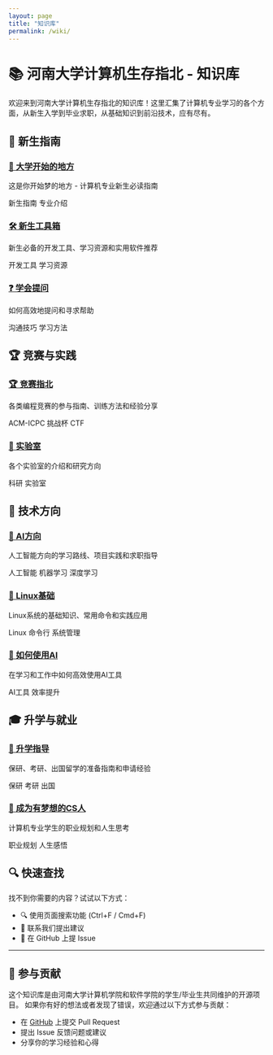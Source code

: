 ```yaml
---
layout: page
title: "知识库"
permalink: /wiki/
---
```


# 📚 河南大学计算机生存指北 - 知识库

欢迎来到河南大学计算机生存指北的知识库！这里汇集了计算机专业学习的各个方面，从新生入学到毕业求职，从基础知识到前沿技术，应有尽有。

## 🎯 新生指南

<div class="wiki-section">
  <div class="wiki-item">
    <h3><a href="/wiki/HCSG-大学开始的地方/">🌟 大学开始的地方</a></h3>
    <p>这是你开始梦的地方 - 计算机专业新生必读指南</p>
    <div class="wiki-tags">
      <span class="tag">新生指南</span>
      <span class="tag">专业介绍</span>
    </div>
  </div>
  
  <div class="wiki-item">
    <h3><a href="/wiki/新生工具箱/">🛠️ 新生工具箱</a></h3>
    <p>新生必备的开发工具、学习资源和实用软件推荐</p>
    <div class="wiki-tags">
      <span class="tag">开发工具</span>
      <span class="tag">学习资源</span>
    </div>
  </div>
  
  <div class="wiki-item">
    <h3><a href="/wiki/学会提问/">❓ 学会提问</a></h3>
    <p>如何高效地提问和寻求帮助</p>
    <div class="wiki-tags">
      <span class="tag">沟通技巧</span>
      <span class="tag">学习方法</span>
    </div>
  </div>
</div>

## 🏆 竞赛与实践

<div class="wiki-section">
  <div class="wiki-item">
    <h3><a href="/wiki/竞赛指北/">🏆 竞赛指北</a></h3>
    <p>各类编程竞赛的参与指南、训练方法和经验分享</p>
    <div class="wiki-tags">
      <span class="tag">ACM-ICPC</span>
      <span class="tag">挑战杯</span>
      <span class="tag">CTF</span>
    </div>
  </div>
  
  <div class="wiki-item">
    <h3><a href="/wiki/实验室/">🔬 实验室</a></h3>
    <p>各个实验室的介绍和研究方向</p>
    <div class="wiki-tags">
      <span class="tag">科研</span>
      <span class="tag">实验室</span>
    </div>
  </div>
</div>

## 🚀 技术方向

<div class="wiki-section">
  <div class="wiki-item">
    <h3><a href="/wiki/AI方向/">🤖 AI方向</a></h3>
    <p>人工智能方向的学习路线、项目实践和求职指导</p>
    <div class="wiki-tags">
      <span class="tag">人工智能</span>
      <span class="tag">机器学习</span>
      <span class="tag">深度学习</span>
    </div>
  </div>
  
  <div class="wiki-item">
    <h3><a href="/wiki/Linux基础/">🐧 Linux基础</a></h3>
    <p>Linux系统的基础知识、常用命令和实践应用</p>
    <div class="wiki-tags">
      <span class="tag">Linux</span>
      <span class="tag">命令行</span>
      <span class="tag">系统管理</span>
    </div>
  </div>
  
  <div class="wiki-item">
    <h3><a href="/wiki/如何使用AI/">🔮 如何使用AI</a></h3>
    <p>在学习和工作中如何高效使用AI工具</p>
    <div class="wiki-tags">
      <span class="tag">AI工具</span>
      <span class="tag">效率提升</span>
    </div>
  </div>
</div>

## 🎓 升学与就业

<div class="wiki-section">
  <div class="wiki-item">
    <h3><a href="/wiki/升学（保研，考研，or出国）/">🎯 升学指导</a></h3>
    <p>保研、考研、出国留学的准备指南和申请经验</p>
    <div class="wiki-tags">
      <span class="tag">保研</span>
      <span class="tag">考研</span>
      <span class="tag">出国</span>
    </div>
  </div>
  
  <div class="wiki-item">
    <h3><a href="/wiki/试着去成为一个有梦想的CS人/">💭 成为有梦想的CS人</a></h3>
    <p>计算机专业学生的职业规划和人生思考</p>
    <div class="wiki-tags">
      <span class="tag">职业规划</span>
      <span class="tag">人生感悟</span>
    </div>
  </div>
</div>

## 🔍 快速查找

<div class="search-section">
  <p>找不到你需要的内容？试试以下方式：</p>
  <ul>
    <li>🔍 使用页面搜索功能 (Ctrl+F / Cmd+F)</li>
    <li>📧 联系我们提出建议</li>
    <li>🌟 在 GitHub 上提 Issue</li>
  </ul>
</div>

---

<div class="contribute-section">
  <h2>🤝 参与贡献</h2>
  <p>
    这个知识库是由河南大学计算机学院和软件学院的学生/毕业生共同维护的开源项目。
    如果你有好的想法或者发现了错误，欢迎通过以下方式参与贡献：
  </p>
  <ul>
    <li>在 <a href="https://github.com/CS-Survive-henu/CS-Survive-henu.github.io">GitHub</a> 上提交 Pull Request</li>
    <li>提出 Issue 反馈问题或建议</li>
    <li>分享你的学习经验和心得</li>
  </ul>
</div>
